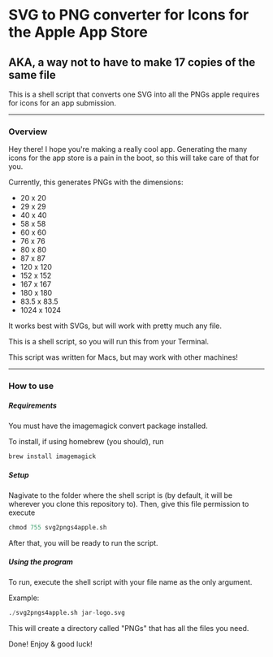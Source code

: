 # SVG to PNG converter for Icons for the Apple App Store
## AKA, a way not to have to make 17 copies of the same file 
This is a shell script that converts one SVG into all the PNGs apple requires for icons for an app submission.

---
### Overview

Hey there! I hope you're making a really cool app. Generating the many icons for the app store is a pain in the boot, so this will take care of that for you.

Currently, this generates PNGs with the dimensions:
- 20 x 20
- 29 x 29
- 40 x 40 
- 58 x 58
- 60 x 60
- 76 x 76
- 80 x 80
- 87 x 87
- 120 x 120 
- 152 x 152
- 167 x 167
- 180 x 180
- 83.5 x 83.5
- 1024 x 1024

It works best with SVGs, but will work with pretty much any file.

This is a shell script, so you will run this from your Terminal.

This script was written for Macs, but may work with other machines! 

---

### How to use

##### Requirements
You must have the imagemagick convert package installed.

To install, if using homebrew (you should), run

```python
brew install imagemagick
```

##### Setup
Nagivate to the folder where the shell script is (by default, it will be wherever you clone this repository to). Then, give this file permission to execute
```python 
chmod 755 svg2pngs4apple.sh
```

After that, you will be ready to run the script.

##### Using the program
To run, execute the shell script with your file name as the only argument. 

Example: 
```python
./svg2pngs4apple.sh jar-logo.svg
```

This will create a directory called "PNGs" that has all the files you need.

Done! Enjoy & good luck!